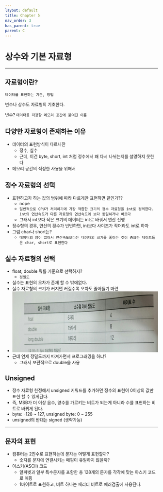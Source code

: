 ```yaml
---
layout: default
title: Chapter 5
nav_order: 3
has_parent: true
parent: C
---
```


# 상수와 기본 자료형

---

## 자료형이란?

`데이터를 표현하는 기준, 방법`

변수나 상수도 자료형의 기초한다.

변수? `데이터를 저장할 메모리 공간에 붙여진 이름`

## 다양한 자료형이 존재하는 이유

- 데이터의 표현방식이 다르니깐
  - 정수, 실수
  - 근데, 이건 byte, short, int 처럼 정수에서 왜 다시 나뉘는지를 설명하지 못한다
- 메모리 공간의 적정한 사용을 위해서

## 정수 자료형의 선택

- 표현하고자 하는 값의 범위에 따라 다르게만 표현하면 끝인가??
  - nope
  - `일반적으로 CPU가 처리하기에 가장 적합한 크기의 정수 자료형을 int로 정의한다. 
int의 연산속도가 다른 자료형의 연산속도에 보다 동일하거나 빠르다`
  - 그래서 int보다 작은 크기의 데이터는 int로 바꿔서 연산 진행
- 정수형의 경우, 연산의 횟수가 빈번하면, int보다 사이즈가 작더라도 int로 하자
- 그럼 char나 short는?
  - `데이터의 양이 많아서 연산속도보다는 데이터의 크기를 줄이는 것이 중요한 데이트들은 char, short로 표현한다` 

## 실수 자료형의 선택

- float, double 뭐를 기준으로 선택하지?
  - `정밀도`
- 실수는 표현의 오차가 존재 할 수 밖에없다.
- 실수 자료형의 크기가 커지면 커질수록 오차도 줄어들기 마련
- <img src="./img/preciseness_of_real_number.jpeg" width="500px" height="200px" title="implementation error"/>
- 근데 언제 정밀도까지 따져가면서 프로그래밍을 하냐?
  - 그래서 보편적으로 double을 사용

## Unsigned

- 정수 자료형 한정해서 unsigned 키워드를 추가하면 정수의 표현이 0이상의 값만 표현 할 수 있게된다.
- 즉, MSB가 더 이상 음수, 양수를 가르키는 비트가 되는게 아니라 수를 표현하는 비트로 바뀌게 된다.
- byte: -128 ~ 127, unsigned byte: 0 ~ 255
- unsigned의 반대는 signed (생략가능)

---

## 문자의 표현

- 컴퓨터는 2진수로 표현하는데 문자는 어떻게 표현할까?
  - 숫자를 문자에 연결시키는 매핑이 유일하지 않을까?
- 아스키(ASCII) 코드
  - 알파벳과 일부 특수문자를 포함한 총 128개의 문자를 각각에 맞는 아스키 코드로 매핑
  - 1바이트로 표현하고, 비트 하나는 패리티 비트로 에러검출에 사용된다.